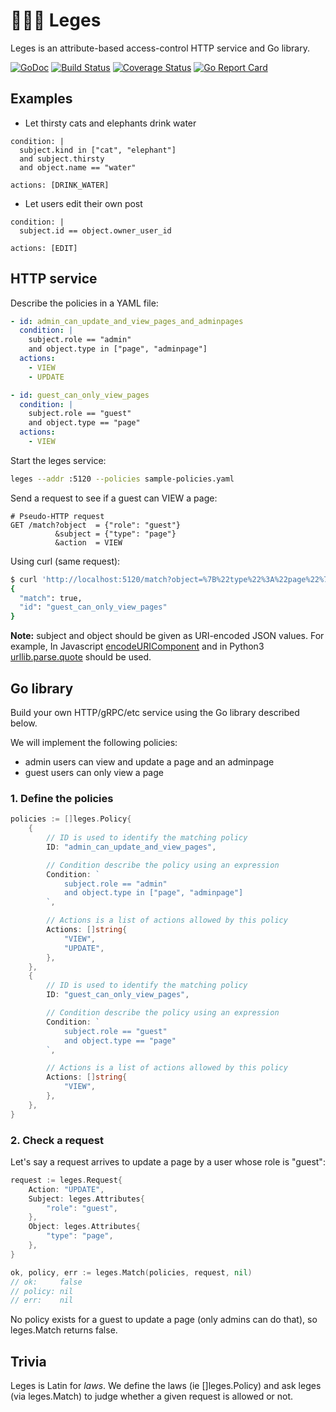 # 👩🏻‍⚖️ Leges

Leges is an attribute-based access-control HTTP service and Go library.

[![GoDoc](https://godoc.org/github.com/siadat/leges?status.svg)](https://godoc.org/github.com/siadat/leges)
[![Build Status](https://travis-ci.org/siadat/leges.svg?branch=master)](https://travis-ci.org/siadat/leges)
[![Coverage Status](https://codecov.io/gh/siadat/leges/branch/master/graph/badge.svg)](https://codecov.io/gh/siadat/leges)
[![Go Report Card](https://goreportcard.com/badge/github.com/siadat/leges)](https://goreportcard.com/report/github.com/siadat/leges)

## Examples

* Let thirsty cats and elephants drink water
```
condition: |
  subject.kind in ["cat", "elephant"]
  and subject.thirsty
  and object.name == "water"

actions: [DRINK_WATER]
```

* Let users edit their own post
```
condition: |
  subject.id == object.owner_user_id

actions: [EDIT]
```



## HTTP service

Describe the policies in a YAML file:

```yaml
- id: admin_can_update_and_view_pages_and_adminpages
  condition: |
    subject.role == "admin"
    and object.type in ["page", "adminpage"]
  actions:
    - VIEW
    - UPDATE

- id: guest_can_only_view_pages
  condition: |
    subject.role == "guest"
    and object.type == "page"
  actions:
    - VIEW
```

Start the leges service:

```bash
leges --addr :5120 --policies sample-policies.yaml
```


Send a request to see if a guest can VIEW a page:

```
# Pseudo-HTTP request
GET /match?object  = {"role": "guest"}
          &subject = {"type": "page"}
          &action  = VIEW
```

Using curl (same request):
```bash
$ curl 'http://localhost:5120/match?object=%7B%22type%22%3A%22page%22%7D&subject=%7B%22role%22%3A%22guest%22%7D&action=VIEW'
{
  "match": true,
  "id": "guest_can_only_view_pages"
}
```

**Note:** subject and object should be given as URI-encoded JSON values. For example, In Javascript 
[encodeURIComponent](https://developer.mozilla.org/en-US/docs/Web/JavaScript/Reference/Global_Objects/encodeURIComponent)
and in Python3 [urllib.parse.quote](https://docs.python.org/3/library/urllib.parse.html#urllib.parse.quote)
should be used.

## Go library

Build your own HTTP/gRPC/etc service using the Go library described below.

We will implement the following policies:

- admin users can view and update a page and an adminpage
- guest users can only view a page

### 1. Define the policies

```go
policies := []leges.Policy{
	{
		// ID is used to identify the matching policy
		ID: "admin_can_update_and_view_pages",

		// Condition describe the policy using an expression
		Condition: `
			subject.role == "admin"
			and object.type in ["page", "adminpage"]
		`,

		// Actions is a list of actions allowed by this policy
		Actions: []string{
			"VIEW",
			"UPDATE",
		},
	},
	{
		// ID is used to identify the matching policy
		ID: "guest_can_only_view_pages",

		// Condition describe the policy using an expression
		Condition: `
			subject.role == "guest"
			and object.type == "page"
		`,

		// Actions is a list of actions allowed by this policy
		Actions: []string{
			"VIEW",
		},
	},
}
```

### 2. Check a request

Let's say a request arrives to update a page by a user whose role is "guest":

```go
request := leges.Request{
	Action: "UPDATE",
	Subject: leges.Attributes{
		"role": "guest",
	},
	Object: leges.Attributes{
		"type": "page",
	},
}

ok, policy, err := leges.Match(policies, request, nil)
// ok:     false
// policy: nil
// err:    nil
```

No policy exists for a guest to update a page (only admins can do that), so leges.Match returns false.

## Trivia

Leges is Latin for *laws*. We define the laws (ie []leges.Policy)
and ask leges (via leges.Match) to judge whether a given request
is allowed or not.
